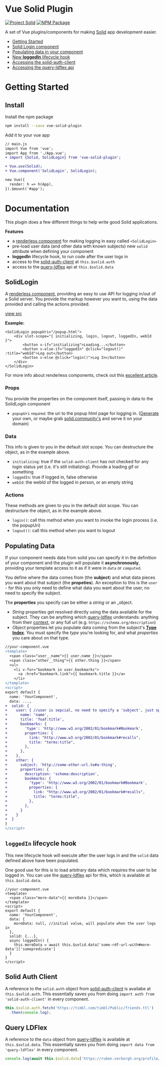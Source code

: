 # Vue Solid Plugin

[![Project Solid](https://img.shields.io/badge/project-Solid-7C4DFF.svg?style=flat-square)](https://github.com/solid/solid)
[![NPM Package](https://img.shields.io/npm/v/vue-solid-plugin.svg)](http://npmjs.com/package/vue-solid-plugin)

A set of Vue plugins/components for making [Solid](https://github.com/solid) app development easier.

* [Getting Started](#getting-started)
* [Solid Login component](#solidlogin)
* [Populating data in your component](#populating-data)
* [New **loggedIn** lifecycle hook](#loggedin-lifecycle-hook)
* [Accessing the solid-auth-client](#solid-auth-client)
* [Accessing the query-ldflex api](#query-ldflex)

# Getting Started

## Install

Install the npm package

```bash
npm install --save vue-solid-plugin
```

Add it to your vue app

```diff
// main.js
import Vue from 'vue';
import App from './App.vue';
+ import {Solid, SolidLogin} from 'vue-solid-plugin';

+ Vue.use(Solid);
+ Vue.component('SolidLogin', SolidLogin);

new Vue({
  render: h => h(App),
}).$mount('#app');

```

# Documentation

This plugin does a few different things to help write good Solid applications.


**Features**

* a [renderless component](https://adamwathan.me/renderless-components-in-vuejs/) for making logging in easy called `<SolidLogin>`
* pre-load user data (and other data with known subjects) new `solid` attribute when defining your component
* **loggedIn** lifecycle hook, to run code after the user logs in
* access to the [solid-auth-client] at `this.$solid.auth`
* access to the [query-ldflex] api at `this.$solid.data`

## SolidLogin

A [renderless component](https://adamwathan.me/renderless-components-in-vuejs/), providing an easy to use API for logging in/out of a Solid server. You provide the markup however you want to, using the data provided and calling the actions provided.


[view src](./solid-login.js)

**Example:**

```vue
<SolidLogin popupUri="/popup.html">
    <div slot-scope="{ initializing, login, logout, loggedIn, webId }">
        <button v-if="initializing">Loading...</button>
        <button v-else-if="loggedIn" @click="logout()" :title="webId">Log out</button>
        <button v-else @click="login()">Log In</button>
    </div>
</SolidLogin>
```

For more info about renderless components, check out this [excellent article](https://adamwathan.me/renderless-components-in-vuejs/).

### Props

You provide the properties on the component itself, passing in data to the SolidLogin component

* `popupUri` <small>required</small>: the uri to the popup html page for logging in. ([Generate](https://solid.github.io/solid-auth-client/#generating-a-popup-window) your own, or maybe grab [solid.community's](https://solid.community/common/popup.html) and serve it on your domain)

### Data

This info is given to you in the default slot scope. You can destructure the object, as in the example above.

* `initializing`: true if the `solid-auth-client` has not checked for any login status yet (i.e. it's still initializing). Provide a loading gif or something
* `loggedIn`: true if logged in, false otherwise
* `webId`: the webId of the logged in person, or an empty string

### Actions

These methods are given to you in the default slot scope. You can destructure the object, as in the example above.

* `login()`: call this method when you want to invoke the login process (i.e. the popupUri)
* `logout()`: call this method when you want to logout

## Populating Data

If your component needs data from solid you can specify it in the definition of your component and the plugin will populate it **asynchronously**, providing your template access to it as if it were in `data` or `computed`.

You define where the data comes from (the **subject**) and what data pieces you want about that subject (the **propeties**). An exception to this is the `user` - for this you only need to define what data you want about the user, no need to specify the subject.

The **properties** you specify can be either a _string_ or an _object.

* _String_ properties get resolved directly using the data available for the subject. They can be anything which [query-ldflex] understands: anything from their [context](https://github.com/solid/query-ldflex/blob/master/src/context.json), or any full url (e.g. `https://schema.org/description`)
* _Object_ properties let you populate data coming from the subject's [**Type Index**](https://github.com/solid/solid/blob/master/proposals/data-discovery.md). You must specify the _type_ you're looking for, and what _properties_ you care about on that type.


```diff
//your-component.vue
<template>
  <span class="user__name">{{ user.name }}</span>
  <span class="other__thing">{{ other.thing }}</span>
  <ul>
    <li v-for="bookmark in user.bookmarks">
      <a :href="bookmark.link">{{ bookmark.title }}</a>
    </li>
</template>
<script>
export default {
  name: 'YourComponent',
  data: ...,
+  solid: {
+    user: { //user is sepcial, no need to specify a 'subject', just specify the data
+      name: 'name',
+      title: 'foaf:title',
+      bookmarks: {
+        'type': 'http://www.w3.org/2002/01/bookmark#Bookmark',
+        properties: {
+          link: "http://www.w3.org/2002/01/bookmark#recalls",
+          title: "terms:title",
+        },
+      },
+    },
+    other: {
+      subject: 'http://some-other-url.to#a-thing',
+      properties: { 
+        description: 'schema:description',
+        bookmarks: {
+          'type': 'http://www.w3.org/2002/01/bookmark#Bookmark',
+          properties: {
+            link: "http://www.w3.org/2002/01/bookmark#recalls",
+            title: "terms:title",
+          },
+        },
+      }
+    }
+  }
}
</script>
```

## `loggedIn` lifecycle hook

This new lifecycle hook will execute after the user logs in and the `solid` data defined above have been populated.

One good use for this is to load arbitrary data which requires the user to be logged in. You can use the [query-ldflex] api for this, which is available at `this.$solid.data`.

```vue
//your-component.vue
<template>
  <span class="more-data">{{ moreData }}</span>
</template>
<script>
export default {
  name: 'YourComponent',
  data: {
    moreData: null, //initial value, will populate when the user logs in
  },
  solid: {...},
  async loggedIn() {
    this.moreData = await this.$solid.data['some-rdf-url-with#more-data']['somepredicate']
  }
}
</script>
```

## Solid Auth Client

A reference to the `solid.auth` object from [solid-auth-client] is availabe at `this.$solid.auth`. This essentially saves you from doing `import auth from 'solid-auth-client'` in every component.

```js
this.$solid.auth.fetch('https://timbl.com/timbl/Public/friends.ttl')
  .then(console.log);
```

## Query LDFlex

A reference to the `data` object from [query-ldflex] is available at `this.$solid.data`. This essentially saves you from doing `import data from 'query-ldflex'` in every component.

```js
console.log(await this.$solid.data['https://ruben.verborgh.org/profile/#me'].friends.firstName);
```



[solid-auth-client]: https://github.com/solid/solid-auth-client 'Solid Auth Client'
[query-ldflex]: https://github.com/solid/query-ldflex 'Query LDFlex'
